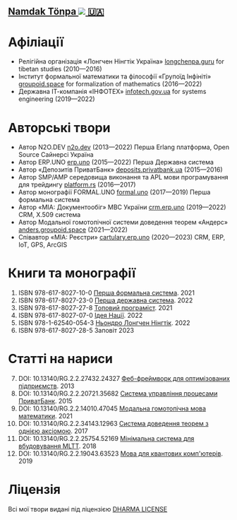 <h2 style="white-space: nowrap;"><a itemprop="sameAs" content="https://orcid.org/0000-0001-7127-8796" href="https://orcid.org/0000-0001-7127-8796" target="orcid.widget" rel="me noopener noreferrer" style="vertical-align:top;white-space: nowrap;">Namdak Tönpa <img src="https://orcid.org/sites/default/files/images/orcid_16x16.png"> 🇺🇦</a></h2>

# Афіліації

* Релігійна організація «Лонгчен Нінгтік Україна» <a href="https://longchenpa.guru">longchenpa.guru</a> for tibetan studies (2010—2016)
* Інститут формальної математики та філософії «Групоїд Інфініті» <a href="https://groupoid.space">groupoid.space</a> for formalization of mathematics (2016—2022)
* Державна ІТ-компанія «ІНФОТЕХ» <a href="https://infotech.gov.ua">infotech.gov.ua</a> for systems engineering (2019—2022)

# Авторські твори

* Автор N2O.DEV <a href="https://n2o.dev">n2o.dev</a> (2013—2022) Перша Erlang платформа, Open Source Сайнерсі Україна
* Автор ERP.UNO <a href="https://erp.uno">erp.uno</a> (2015—2022) Перша Державна система
* Автор «Депозитів ПриватБанк» <a href="https://deposits.privatbank.ua/static/doc/index.htm">deposits.privatbank.ua</a> (2015—2016)
* Автор SMP/AMP середовища виконання та APL мови програмування для трейдингу <a href="https://github.com/o83/n2o">platform.rs</a> (2016—2017)
* Автор монографії FORMAL.UNO <a href="https://formal.uno">formal.uno</a> (2017—2019) Перша формальна система
* Автор «МІА: Документообіг» МВС України <a href="https://crm.erp.uno">crm.erp.uno</a> (2019—2022) CRM, X.509 система
* Автор Модальної гомотопічної системи доведення теорем «Андерс» <a href="https://anders.groupoid.space">anders.groupoid.space</a> (2021—2022)
* Співавтор «МІА: Реєстри» <a href="https://cartulary.erp.uno">cartulary.erp.uno</a> (2020—2023) CRM, ERP, IoT, GPS, ArcGIS

# Книги та монографії

1. ISBN 978-617-8027-10-0 <a href="https://formal.uno/monography.pdf">Перша формальна система</a>. 2021
2. ISBN 978-617-8027-23-0 <a href="https://formal.uno/tex/books/erp/erp.pdf">Перша державна система</a>. 2022
3. ISBN 978-617-8027-27-8 <a href="https://axiosis.github.io/books/top/texts/top.pdf">Топовий програміст</a>. 2021
4. ISBN 978-617-8027-07-0 <a href="https://axiosis.github.io/books/azov/texts/idea.pdf">Ідея Нації</a>. 2022
5. ISBN 978-1-62540-054-3 <a href="https://longchenpa.guru/gter.ma/snying.thig.rtsa.pod/texts/sngon.'gro/index.pdf">Ньондро Лонгчен Нінгтік</a>. 2022
6. ISBN 978-617-8027-28-5 Заповіт 2023

# Статті на нариси

7. DOI: 10.13140/RG.2.2.27432.24327 <a href="https://n2o.dev/books/n2o.pdf">Феб-фреймворк для оптимізованих підприємств</a>. 2013
8. DOI: 10.13140/RG.2.2.20721.35682 <a href="https://n2o.dev/books/bpe.pdf">Система управління процесами ПриватБанк</a>. 2015
9. DOI: 10.13140/RG.2.2.14010.47045 <a href="https://axiosis.github.io/articles/anders/anders.pdf">Модальна гомотопічна мова математики</a>. 2021
10. DOI: 10.13140/RG.2.2.34143.12963 <a href="https://axiosis.github.io/articles/henk/pts_ua.pdf">Система доведення теорем з однією аксіомою</a>. 2017
11. DOI: 10.13140/RG.2.2.25754.52169 <a href="https://axiosis.github.io/articles/per/anno_ua.pdf">Мінімальна система для вбудовування MLTT</a>. 2018
12. DOI: 10.13140/RG.2.2.19043.63523 <a href="https://axiosis.github.io/articles/bloch/quantum.pdf">Мова для квантових комп'ютерів</a>. 2019

# Ліцензія

Всі мої твори видані під ліцензією <a href="https://5ht.co/license/">DHARMA LICENSE</a>
